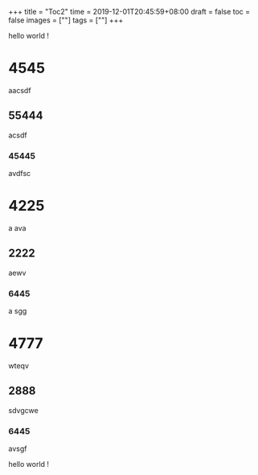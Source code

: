 +++
title = "Toc2"
time = 2019-12-01T20:45:59+08:00
draft = false
toc = false
images = [""]
tags = [""]
+++

hello world !

# 4545
aacsdf
## 55444
acsdf
### 45445
avdfsc
# 4225
a ava
## 2222
aewv
### 6445
a sgg
# 4777
wteqv
## 2888
sdvgcwe
### 6445
avsgf

hello world !